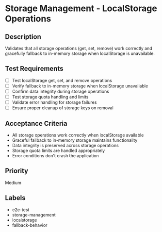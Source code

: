 # Storage Management - LocalStorage Operations

## Description
Validates that all storage operations (get, set, remove) work correctly and gracefully fallback to in-memory storage when localStorage is unavailable.

## Test Requirements
- [ ] Test localStorage get, set, and remove operations
- [ ] Verify fallback to in-memory storage when localStorage unavailable
- [ ] Confirm data integrity during storage operations
- [ ] Test storage quota handling and limits
- [ ] Validate error handling for storage failures
- [ ] Ensure proper cleanup of storage keys on removal

## Acceptance Criteria
- All storage operations work correctly when localStorage available
- Graceful fallback to in-memory storage maintains functionality
- Data integrity is preserved across storage operations
- Storage quota limits are handled appropriately
- Error conditions don't crash the application

## Priority
Medium

## Labels
- e2e-test
- storage-management
- localstorage
- fallback-behavior